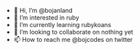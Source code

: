 - 👋 Hi, I’m @bojanland
- 👀 I’m interested in ruby
- 🌱 I’m currently learning rubykoans
- 💞️ I’m looking to collaborate on nothing yet
- 📫 How to reach me @bojcodes on twitter

<!---
bojanland/bojanland is a ✨ special ✨ repository because its `README.md` (this file) appears on your GitHub profile.
You can click the Preview link to take a look at your changes.
--->
